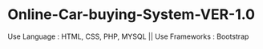 # Online-Car-buying-System-VER-1.0
Use Language : HTML, CSS, PHP, MYSQL || Use Frameworks : Bootstrap
